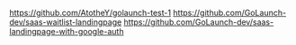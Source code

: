 https://github.com/AtotheY/golaunch-test-1
https://github.com/GoLaunch-dev/saas-waitlist-landingpage
https://github.com/GoLaunch-dev/saas-landingpage-with-google-auth
